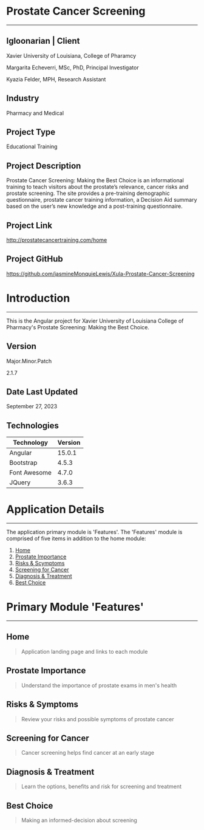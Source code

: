 # Prostate Cancer Screening
----

## Igloonarian | Client
<p>Xavier University of Louisiana, College of Pharamcy</p>
<p>Margarita Echeverri, MSc, PhD, Principal Investigator</p>
<p>Kyazia Felder, MPH, Research Assistant</p>

## Industry
Pharmacy and Medical

## Project Type
Educational Training

## Project Description
Prostate Cancer Screening: Making the Best Choice is an informational training to teach visitors about the prostate’s relevance, cancer risks and prostate screening. The site provides a pre-training demographic questionnaire, prostate cancer training information, a Decision Aid summary based on the user’s new knowledge and a post-training questionnaire.

## Project Link
http://prostatecancertraining.com/home

## Project GitHub
https://github.com/jasmineMonquieLewis/Xula-Prostate-Cancer-Screening

# Introduction
----
This is the Angular project for Xavier University of Louisiana College of Pharmacy's Prostate Screening: Making the Best Choice.

## Version
<p>Major.Minor.Patch</p>
<p>2.1.7</p>

## Date Last Updated
September 27, 2023

## Technologies
| Technology | Version  |
|--|--|
| Angular | 15.0.1 |
| Bootstrap | 4.5.3 |
| Font Awesome | 4.7.0 |
| JQuery | 3.6.3 |

# Application Details
----

The application primary module is 'Features'. The 'Features' module is comprised of five items
in addition to the home module:
1. [Home](#home)
2. [Prostate Importance](#prostate-mportance)
3. [Risks & Scymptoms](#risks-&-Symptoms)
4. [Screening for Cancer](#screening-for-cancer)
5. [Diagnosis & Treatment](#diagnosis-&-treatment)
6. [Best Choice](#best-choice)

# Primary Module 'Features'
----

## Home
> Application landing page and links to each module

## Prostate Importance
>  Understand the importance of prostate exams in men's health

## Risks & Symptoms
> Review your risks and possible symptoms of prostate cancer

## Screening for Cancer
> Cancer screening helps find cancer at an early stage

## Diagnosis & Treatment
> Learn the options, benefits and risk for screening and treatment

## Best Choice
> Making an informed-decision about screening